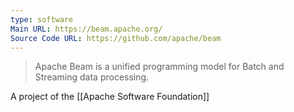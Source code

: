 ```yaml
---
type: software
Main URL: https://beam.apache.org/
Source Code URL: https://github.com/apache/beam
---
```

> Apache Beam is a unified programming model for Batch and Streaming data processing.

A project of the [[Apache Software Foundation]]